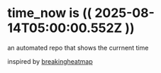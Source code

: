 # time_now is (( 2025-08-14T05:00:00.552Z ))

an automated repo that shows the currnent time

inspired by [breakingheatmap](https://github.com/breakingheatmap/breakingheatmap)